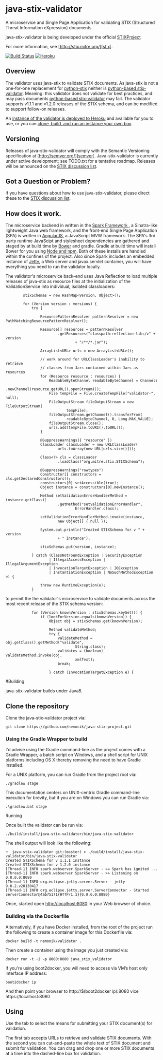 # <a name="intro"></a>java-stix-validator

A microservice and Single Page Application for validating STIX (Structured Threat Information eXpression) 
documents.

java-stix-validator is being developed under the official [STIXProject][stix project]

For more information, see [http://stix.mitre.org/][stix].

[![Build Status](https://api.travis-ci.org/nemonik/java-stix-validator.svg)](https://travis-ci.org/nemonik/java-stix-validator) [![Heroku](https://heroku-deployment-badges.herokuapp.com/?app=agile-journey-9583&style=flat)](http://agile-journey-9583.herokuapp.com)

## <a name="overview"></a>Overview

The validator uses java-stix to validate STIX documents. As java-stix is not a 
one-for-one replacement for [python-stix][python-stix] neither is 
[python-based stix-validator][stix-validator].  Meaning: this validator does
not validate for best practices, and may pass documents [python-based stix-validator][stix-validator] 
may fail. The validator supports v1.1.1 and v1.2.0 releases of the STIX schema, and can 
be modified to support follow-on releases.

An [instance of the validator is deployed to Heroku][heroku instance] and available for
you to use, or you can [clone, build, and run an instance your own box](#building).

## <a name="versioning"></a>Versioning

Releases of java-stix-validator will comply with the Semantic Versioning specification 
at [http://semver.org/][semver]. Java-stix-validator is currently under active development; 
see TODO.txt for a tentative roadmap.  Releases will be announced on the [STIX 
discussion list][list]. 

## <a name="question"></a> Got a Question or Problem?
If you have questions about how to use java-stix-validator, please direct these to 
the [STIX discussion list][list].

## <a name="how-does-it-work"></a>How does it work.

The microservice backend in written in the [Spark Framework ][sparkjava], a Sinatra-like 
lightweight Java web framework, and the front-end Single Page Application (SPA) is written in 
[AngularJS][AngularJS], a JavaScript MVW framework.  The SPA's 3rd party runtime JavaScipt and 
stylesheet dependencies are gathered and staged by at build time by [Bower][bower] and gradle. 
Gradle at build time will install Bower for you using [Node and npm][node and npm].  Both of 
these installs are handled within the confines of the project. Also since Spark includes an 
embedded instance of [Jetty][Jetty], a Web server and javax.servlet container, you will have 
everything you need to run the validator locally.

The validator's microservice back-end uses Java Reflection to load multiple releases of 
java-stix as resource files at the initialization of the ValidationService into 
individual, isolated classloaders:

```
		stixSchemas = new HashMap<Version, Object>();

		for (Version version : versions) {
			try {

				ResourcePatternResolver patternResolver = new PathMatchingResourcePatternResolver();

				Resource[] resources = patternResolver
						.getResources("classpath:reflection-libs/v" + version
								+ "/**/*.jar");

				ArrayList<URL> urls = new ArrayList<URL>();

				// work around for URLClassLoader's inability to retrieve
				// classes from Jars contained within Jars as resources
				for (Resource resource : resources) {
					ReadableByteChannel readableByteChannel = Channels
							.newChannel(resource.getURL().openStream());
					File tempFile = File.createTempFile("validator-", null);
					FileOutputStream fileOutputStream = new FileOutputStream(
							tempFile);
					fileOutputStream.getChannel().transferFrom(
							readableByteChannel, 0, Long.MAX_VALUE);
					fileOutputStream.close();
					urls.add(tempFile.toURI().toURL());
				}

				@SuppressWarnings({ "resource" })
				ClassLoader classLoader = new URLClassLoader(
						urls.toArray(new URL[urls.size()]));

				Class<?> cls = classLoader
						.loadClass("org.mitre.stix.STIXSchema");

				@SuppressWarnings("rawtypes")
				Constructor[] constructors = cls.getDeclaredConstructors();
				constructors[0].setAccessible(true);
				Object instance = constructors[0].newInstance();

				Method setValidationErrorHandlerMethod = instance.getClass()
						.getMethod("setValidationErrorHandler",
								ErrorHandler.class);

				setValidationErrorHandlerMethod.invoke(instance,
						new Object[] { null });

				System.out.println("Created STIXSchema for v " + version
						+ " instance");

				stixSchemas.put(version, instance);

			} catch (ClassNotFoundException | SecurityException
					| IllegalAccessException | IllegalArgumentException
					| InvocationTargetException | IOException
					| InstantiationException | NoSuchMethodException e) {

				throw new RuntimeException(e);
			}
```

to permit the the validator's microservice to validate documents across the most 
recent release of the STIX schema version:

```
			for (Version knownVersion : stixSchemas.keySet()) {
				if (lookForVersion.equals(knownVersion)) {
					Object obj = stixSchemas.get(knownVersion);

					Method validateMethod;
					try {
						validateMethod = obj.getClass().getMethod("validate",
								String.class);
						validates = (boolean) validateMethod.invoke(obj,
								xmlText);
						break;

					} catch (InvocationTargetException e) {

``` 

#<a name="building"></a>Building

java-stix-validator builds under Java8.

## <a name="cloning"></a>Clone the repository

Clone the java-stix-validator project via:

	git clone https://github.com/nemonik/java-stix-project.git

### <a name="gradle_wrapper"></a>Using the Gradle Wrapper to build

I'd advise using the Gradle command-line as the project comes with a Gradle 
Wrapper, a batch script on Windows, and a shell script for UNIX platforms 
including OS X thereby removing the need to have Gradle installed. 

For a UNIX platform, you can run Gradle from the project root via:

	./gradlew stage

This documentation centers on UNIX-centric Gradle command-line execution for 
brevity, but if you are on Windows you can run Gradle via:

	.\gradlew.bat stage

<a name="Running"></a>Running

Once built the validator can be run via:

	./build/install/java-stix-validator/bin/java-stix-validator

The shell output will look like the following:

	➜  java-stix-validator git:(master) ✗ ./build/install/java-stix-validator/bin/java-stix-validator
	Created STIXSchema for v 1.1.1 instance
	Created STIXSchema for v 1.2.0 instance
	[Thread-1] INFO spark.webserver.SparkServer - == Spark has ignited ...
	[Thread-1] INFO spark.webserver.SparkServer - >> Listening on 0.0.0.0:8080
	[Thread-1] INFO org.eclipse.jetty.server.Server - jetty-9.0.2.v20130417
	[Thread-1] INFO org.eclipse.jetty.server.ServerConnector - Started ServerConnector@4ab75171{HTTP/1.1}{0.0.0.0:8080}

Once, started open [http://localhost:8080][localhost] in your Web browser of choice.

### <a name="building_via_docker"></a>Building via the Dockerfile

Alternatively, if you have Docker installed, from the root of the project run 
the following to create a container image for this Dockerfile via:

	docker build -t nemonik/validator .

Then create a container using the image you just created via:

	docker run -t -i -p 8080:8080 java_stix_validator

If you're using boot2docker, you will need to access via VM’s host only interface IP 
address:

	boot2docker ip

And then point your browser to http://$(boot2docker ip):8080 vice https://localhost:8080

## <a name="using"></a>Using

Use the tab to select the means for submitting your STIX document(s) for validation.

The first tab accepts URLs to retrieve and validate STIX documents.  With the second 
you can cut-and-paste the whole text of STIX document and submit for validation.  You 
can drag and drop one or more STIX documents at a time into the dashed-line box for 
validation.

[heroku instance]:http://agile-journey-9583.herokuapp.com
[bower]: http://bower.io/
[node and npm]: https://nodejs.org/
[Jetty]: http://www.eclipse.org/jetty/
[AngularJS]: https://angularjs.org/
[sparkjava]: http://sparkjava.com/
[localhost]: http://localhost:8080
[python-stix]: https://github.com/STIXProject/python-stix
[stix-validator]: https://github.com/STIXProject/stix-validator
[list]: https://stix.mitre.org/community/registration.html
[stix project]: http://stixproject.github.io/
[stix]: http://stix.mitre.org/
[semver]: http://semver.org/